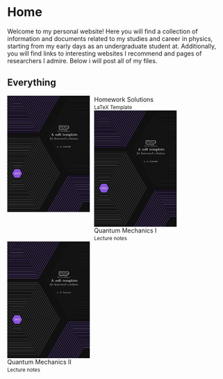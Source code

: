 # Home

Welcome to my personal website! Here you will find a collection of information and documents related to my studies and career in physics, starting from my early days as an undergraduate student at. Additionally, you will find links to  interesting websites I recommend and pages of researchers I admire. Below i will post all of my files.


## Everything

<div style="display: inline-block; margin-left= 10px; margin-right= 10px;">
  <img src="coverpage_homework_solutions.jpeg" alt="imagem 1" style="float:left; padding-right:10px; width: 190px">
  <figcaption>Homework Solutions 
    <br><small><a href"https://jimeens.github.io/projects/latex/">LaTeX Template</a></small>
  </figcaption>
</figcaption>
<div style="display: inline-block; margin-left= 10px; margin-right= 10px;">
  <img src="coverpage_homework_solutions.jpeg" alt="imagem 2" style="float:left; padding-right:10px; width: 190px">
  <figcaption>Quantum Mechanics I
    <br href"https://jimeens.github.io/projects/notes/"><small>Lecture notes</small>
  </figcaption>
</div>
<div style="display: inline-block; margin-left= 10px; margin-right= 10px;">
  <img src="coverpage_homework_solutions.jpeg" alt="imagem 2" style="float:left; padding-right:10px; width: 190px">
  <figcaption>Quantum Mechanics II
    <br href="https://jimeens.github.io/projects/notes/"><small>Lecture notes</small>
  </figcaption>
</div>
